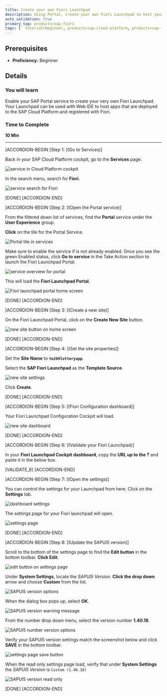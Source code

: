 ```yaml
---
title: Create your own Fiori Launchpad
description: Using Portal, create your own Fiori Launchpad to host your applications
auto_validation: true
primary_tag: products>sap-fiori
tags: [  tutorial>beginner, products>sap-cloud-platform, products>sap-fiori ]
---
```


## Prerequisites  
 - **Proficiency:** Beginner


## Details
### You will learn  
Enable your SAP Portal service to create your very own Fiori Launchpad. Your Launchpad can be used with Web IDE to host apps that are deployed to the SAP Cloud Platform and registered with Fiori.

### Time to Complete
**10 Min**

---

[ACCORDION-BEGIN [Step 1: ](Go to Services)]

Back in your SAP Cloud Platform cockpit, go to the **Services** page.

![service in Cloud Platform cockpit](1.png)

In the search menu, search for **Fiori**.

![service search for Fiori](2.png)

[DONE]
[ACCORDION-END]

[ACCORDION-BEGIN [Step 2: ](Open the Portal service)]

From the filtered down list of services, find the **Portal** service under the **User Experience** group.

**Click** on the tile for the Portal Service.

![Portal tile in services](3.png)

Make sure to enable the service if is not already enabled. Once you see the green Enabled status, click **Go to service** in the Take Action section to launch the Fiori Launchpad Portal.

![service overview for portal](4.png)

This will load the **Fiori Launchpad Portal**.

![Fiori launchpad portal home screen](5.png)

[DONE]
[ACCORDION-END]


[ACCORDION-BEGIN [Step 3: ](Create a new site)]

On the Fiori Launchpad Portal, click on the **Create New Site** button.

![new site button on home screen](6.png)

[DONE]
[ACCORDION-END]

[ACCORDION-BEGIN [Step 4: ](Set the site properties)]

Set the **Site Name** to **`te208lotteryapp`**.

Select the **SAP Fiori Launchpad** as the **Template Source**.

![new site settings](7.png)

Click **Create**.

[DONE]
[ACCORDION-END]

[ACCORDION-BEGIN [Step 5: ](Fiori Configuration dashboard)]

Your Fiori Launchpad Configuration Cockpit will load.

![new site dashboard](8.png)


[DONE]
[ACCORDION-END]

[ACCORDION-BEGIN [Step 6: ](Validate your Fiori Launchpad)]

In your **Fiori Launchpad Cockpit dashboard**, copy the **URL up to the ?** and paste it in the below box.

[VALIDATE_6]
[ACCORDION-END]

[ACCORDION-BEGIN [Step 7: ](Open the settings)]

You can control the settings for your Launchpad from here. Click on the **Settings** tab.

![dashboard settings](9.png)

The settings page for your Fiori launchpad will open.

![settings page](10.png)


[DONE]
[ACCORDION-END]


[ACCORDION-BEGIN [Step 8: ](Update the SAPUI5 version)]

Scroll to the bottom of the settings page to find the **Edit button** in the bottom toolbar. **Click Edit**.

![edit button on settings page](11.png)

Under **System Settings**, locate the _SAPUI5 Version_. **Click the drop down** arrow and choose **Custom** from the list.

![SAPUI5 version options](12.png)

When the dialog box pops up, select **OK**.

![SAPUI5 version warning message](13.png)

From the number drop down menu, select the version number **1.40.18**.

![SAPUI5 number version options](14.png)

Verify your SAPUI5 version settings match the screenshot below and click **SAVE** in the bottom toolbar.

![settings page save button](15.png)

When the read only settings page load, verify that under **System Settings** the _SAPUI5 Version_ is `Custom (1.40.18)`

![SAPUI5 version read only](16.png)

[DONE]
[ACCORDION-END]
